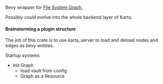 Bevy wrapper for [File System Graph](https://github.com/teodosin/karta_server).

Possibly could evolve into the whole backend layer of Karta. 

#### Brainstorming a plugin structure

The job of this crate is to use karta_server to load and deload nodes and edges as bevy entities. 

Startup systems
* Init Graph
    * load vault from config
    * Graph as a Resource